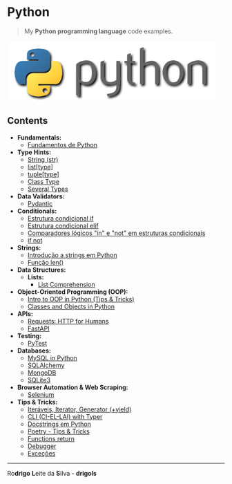# Python

> My **Python programming language** code examples.

![logo](res/python-logo.png)

## Contents

 - **Fundamentals:**
   - [Fundamentos de Python](modules/fundamentals/python-fundamentals.md)
 - **Type Hints:**
   - [String (str)](modules/type-hints/str.md)
   - [list[type]](modules/type-hints/list.md)
   - [tuple[type]](modules/type-hints/tuple.md)
   - [Class Type](modules/type-hints/class-type.md)   
   - [Several Types](modules/type-hints/several-types.md)
 - **Data Validators:**
   - [Pydantic](modules/data-validators/pydantic)
 - **Conditionals:**
   - [Estrutura condicional if](modules/conditionals/if.md)
   - [Estrutura condicional elif](modules/conditionals/elif.md)
   - [Comparadores lógicos "in" e "not" em estruturas condicionais](modules/conditionals/in-not.md)
   - [if not](modules/conditionals/if-not.md)
 - **Strings:**
   - [Introdução a strings em Python](modules/strings/intro-to-strings.md)
   - [Função len()](modules/strings/len-function.md)
 - **Data Structures:**
   - **Lists:**
     - [List Comprehension](modules/basic-data-structures/list-comprehension.md)
 - **Object-Oriented Programming (OOP):**
   - [Intro to OOP in Python (Tips & Tricks)](modules/oop/intro-to-oop-python.md)
   - [Classes and Objects in Python](modules/oop/classes-and-objects-in-python.md)
 - **APIs:**
   - [Requests: HTTP for Humans](modules/api/requests)
   - [FastAPI](modules/api/fastapi)
 - **Testing:**
   - [PyTest](modules/test/pytest)
 - **Databases:**
   - [MySQL in Python](modules/databases/mysql)
   - [SQLAlchemy](modules/databases/sqlalchemy)
   - [MongoDB](modules/databases/mongodb)
   - [SQLite3](modules/databases/sqlite3)
 - **Browser Automation & Web Scraping:**
   - [Selenium](modules/ba-ws/selenium)
 - **Tips & Tricks:**
   - [Iteráveis, Iterator, Generator (+yield)](modules/tips-and-tricks/iterators-generators)
   - [CLI (CI-EL-LAI) with Typer](modules/tips-and-tricks/cli-with-typer)
   - [Docstrings em Python](modules/tips-and-tricks/docstrings/docstrings-in-python.ipynb)
   - [Poetry - Tips & Tricks](modules/tips-and-tricks/poetry/tips-and-tricks.md)
   - [Functions return](modules/tips-and-tricks/returns/README.md)
   - [Debugger](modules/tips-and-tricks/debugger/README.md)
   - [Exceções](modules/tips-and-tricks/errors-and-exceptions/exceptions.ipynb)

---

Ro**drigo** **L**eite da **S**ilva - **drigols**
